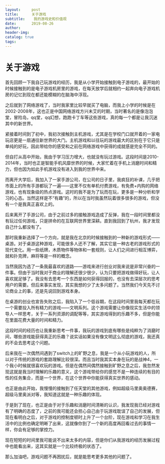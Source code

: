 ```yaml
---
layout:     post  
title:      关于游戏
subtitle:    我的游戏史和价值观  
date:       2019-08-26  
author:  
header-img: 
catalog: true  
tags:
--- 
```


# 关于游戏

首先回顾一下我自己玩游戏的经历，我是从小学开始接触到电子游戏的，最开始的时候接触到的是电子游戏机房里的游戏，在每天放学后就相约一起奔向电子游戏机房的记忆到现在都还能模糊的在脑海中浮现。

之后就到了网络游戏了，当时我家里比较早就买了电脑，而我上小学的时候是在2002-2008年，这也正是中国网络游戏方兴未艾的时期，当时著名的是像泡泡堂，冒险岛，qq堂，qq幻想，跑跑卡丁车等这些游戏，真的每一个都是让我沉迷其中的新世界。

紧接着时间到了初中，我初次接触到主机游戏，尤其是在学校门口就开着的一家电玩店更是一扇通往新世界的大门。主机游戏和以往玩的游戏最大的区别在于它只是单纯的好玩，因此带给你的感受和之前在网络游戏中获得的成就感是完全不同的。

但自打从高中开始，我由于学习压力增大，也就没有玩过游戏。这段时间是2010-2014年，当时也正是智能手机风靡世界的时候，大家忙着在手机上消磨时间和精力，但也因为如此手机游戏没有进入到我的世界中来。

而离开大学后，我加入了一家手游公司，在公司的日子里，我疯狂的补课，几乎把市面上的所有手游都玩了一遍——这里不仅有单机付费游戏，有免费+内购的网络游戏，也有现象级的热点游戏。这时的我不是为了玩而在玩，更多是一种分析和学习的心态。当然这样是不“有趣”的，所以在当时我虽然玩着很多很多的游戏，但没有一个是我真正喜欢上的。

后来离开了手游公司，由于之前过多的接触游戏造成了反弹，我在一段时间里都没有玩过任何游戏，只是拼命的在互联网世界里深耕。直到我回到了杭州，我才发现自己什么都没有了。

那时我重新选择了一个方向，就是我在北京的时候接触到的一种新的游戏形式——桌游。对于桌游这种游戏，可能很多人还不了解，其实它是一种古老的游戏形式的现代变化。用一些纸牌，木质物件等物体和一套规则，让人们之间进行相互博弈，就和扑克牌，麻将等是一样的概念。

当然我因为选了一条我最喜欢的道路——游戏来进行创业对我来说是非常兴奋的一件事。但由于当时我对于商业的理解还很少很少，认为只要把游戏做得好玩，让人喜欢就足够了。我没有去思考一个东西是如何获得回报的，也没有去深层次的思考用户的需要。但后来事实发现，其实我想的少了太多问题了。当然我们今天先不讨论商业上的事，还是先说回到游戏本身。

在桌游的创业也宣告失败之后，我陷入了一个低谷期，在这段时间里我每天都在玩一个需要投入所有精力的游戏——文明系列。这个游戏需要让你像现实生活中的领导人一样思考，关于一系列资源的调配等等，其实游戏得到的乐趣不多，但是你能在里面花费大量的时间和精力。

这段时间的经历也让我重新思考一件事，我玩的游戏到底有哪些是纯粹为了消磨时间，哪些游戏能获得真正的乐趣？说实话如果没有像文明这么彻底的游戏，我还真的不会去思考这个问题。

后来我在一次偶然间遇到了switch上的旷野之息，我是一个从小玩游戏的人，所以对于传统的游戏的套路理解比较很深。而且当时我其实本身在玩的是战神4，一个我小时候就很喜欢玩的游戏。但是在偶然间偶然接触到旷野之息之后，我忽然发现这就是我当时理解的乐趣的意义，这个游戏带给你的感觉不是一种连续的有目的性的任务集合，而是一个世界，在这个世界中你能获得真实世界的感动。

也正是由此开始，我慢慢的接触到了任天堂的其他游戏，例如超级马里奥奥德赛，超级马里奥派对等，我知道这就是一种乐趣的体现。

于是到了现在，也正是由于对于乐趣和消磨时间清晰的认识，我发现我已经对游戏有了明确的态度了，之前的我可能还会担心自己由于玩游戏耽误了自己的发展，但现在看明白之后，对于游戏的控制度顿时上升了一个台阶，现在游戏和学习在我生活中的比例也确定明晰了出来，这就像你到了一个新的高度再回看过去的事情一样，你会有足够的掌控力。

现在短短的时间里我可能说不出来太多的内容，但是你们从我游戏的经历发展过程中也能看出来，这其实就是一个比较终极的状态了。

那么加油吧，游戏问题不再困扰后，就是能思考更多其他的问题了。






